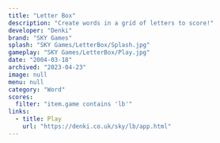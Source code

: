 ```yaml
---
title: "Letter Box"
description: "Create words in a grid of letters to score!"
developer: "Denki"
brand: "SKY Games"
splash: "SKY Games/LetterBox/Splash.jpg"
gameplay: "SKY Games/LetterBox/Play.jpg"
date: "2004-03-18"
archived: "2023-04-23"
image: null
menu: null
category: "Word"
scores:
  filter: "item.game contains 'lb'"
links:
  - title: Play
    url: "https://denki.co.uk/sky/lb/app.html"
---
```

